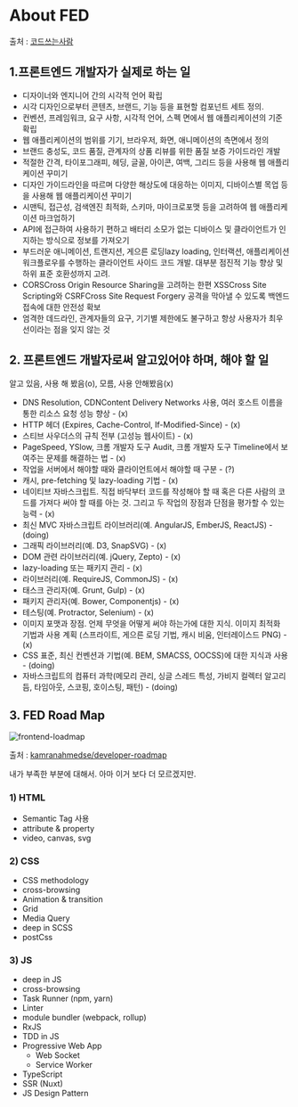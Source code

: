 # About FED

출처 : [코드쓰는사람](https://taegon.kim/archives/4810)

## 1.프론트엔드 개발자가 실제로 하는 일

* 디자이너와 엔지니어 간의 시각적 언어 확립
* 시각 디자인으로부터 콘텐츠, 브랜드, 기능 등을 표현할 컴포넌트 세트 정의.
* 컨벤션, 프레임워크, 요구 사항, 시각적 언어, 스펙 면에서 웹 애플리케이션의 기준 확립
* 웹 애플리케이션의 범위를 기기, 브라우저, 화면, 애니메이션의 측면에서 정의
* 브랜드 충성도, 코드 품질, 관계자의 상품 리뷰를 위한 품질 보증 가이드라인 개발
* 적절한 간격, 타이포그래피, 헤딩, 글꼴, 아이콘, 여백, 그리드 등을 사용해 웹 애플리케이션 꾸미기
* 디자인 가이드라인을 따르며 다양한 해상도에 대응하는 이미지, 디바이스별 목업 등을 사용해 웹 애플리케이션 꾸미기
* 시맨틱, 접근성, 검색엔진 최적화, 스키마, 마이크로포맷 등을 고려하여 웹 애플리케이션 마크업하기
* API에 접근하여 사용하기 편하고 배터리 소모가 없는 디바이스 및 클라이언트가 인지하는 방식으로 정보를 가져오기
* 부드러운 애니메이션, 트랜지션, 게으른 로딩lazy loading, 인터랙션, 애플리케이션 워크플로우를 수행하는 클라이언트 사이드 코드 개발. 대부분 점진적 기능 향상 및 하위 표준 호환성까지 고려.
* CORSCross Origin Resource Sharing을 고려하는 한편 XSSCross Site Scripting와 CSRFCross Site Request Forgery 공격을 막아낼 수 있도록 백엔드 접속에 대한 안전성 확보
* 엄격한 데드라인, 관계자들의 요구, 기기별 제한에도 불구하고 항상 사용자가 최우선이라는 점을 잊지 않는 것

## 2. 프론트엔드 개발자로써 알고있어야 하며, 해야 할 일

알고 있음, 사용 해 봤음(o), 모름, 사용 안해봤음(x)

* DNS Resolution, CDNContent Delivery Networks 사용, 여러 호스트 이름을 통한 리소스 요청 성능 향상 - (x)
* HTTP 헤더 (Expires, Cache-Control, If-Modified-Since) - (x)
* 스티브 사우더스의 규칙 전부 (고성능 웹사이트) - (x)
* PageSpeed, YSlow, 크롬 개발자 도구 Audit, 크롬 개발자 도구 Timeline에서 보여주는 문제를 해결하는 법 - (x)
* 작업을 서버에서 해야할 때와 클라이언트에서 해야할 때 구분 - (?)
* 캐시, pre-fetching 및 lazy-loading 기법 - (x)
* 네이티브 자바스크립트. 직접 바닥부터 코드를 작성해야 할 때 혹은 다른 사람의 코드를 가져다 써야 할 때를 아는 것. 그리고 두 작업의 장점과 단점을 평가할 수 있는 능력 - (x)
* 최신 MVC 자바스크립트 라이브러리(예. AngularJS, EmberJS, ReactJS) - (doing)
* 그래픽 라이브러리(예. D3, SnapSVG) - (x)
* DOM 관련 라이브러리(예. jQuery, Zepto) - (x)
* lazy-loading 또는 패키지 관리 - (x)
* 라이브러리(예. RequireJS, CommonJS) - (x)
* 태스크 관리자(예. Grunt, Gulp) - (x)
* 패키지 관리자(예. Bower, Componentjs) - (x)
* 테스팅(예. Protractor, Selenium) - (x)
* 이미지 포맷과 장점. 언제 무엇을 어떻게 써야 하는가에 대한 지식. 이미지 최적화 기법과 사용 계획 (스프라이트, 게으른 로딩 기법, 캐시 비움, 인터레이스드 PNG) - (x)
* CSS 표준, 최신 컨벤션과 기법(예. BEM, SMACSS, OOCSS)에 대한 지식과 사용 - (doing)
* 자바스크립트의 컴퓨터 과학(메모리 관리, 싱글 스레드 특성, 가비지 컬렉터 알고리듬, 타임아웃, 스코핑, 호이스팅, 패턴) - (doing)

## 3. FED Road Map

![frontend-loadmap](https://github.com/kamranahmedse/developer-roadmap/raw/master/images/frontend.png?fix=531)

출처 : [kamranahmedse/developer-roadmap](https://github.com/kamranahmedse/developer-roadmap)

내가 부족한 부분에 대해서. 아마 이거 보다 더 모르겠지만.

### 1) HTML

* Semantic Tag 사용
* attribute & property
* video, canvas, svg

### 2) CSS

* CSS methodology
* cross-browsing
* Animation & transition
* Grid
* Media Query
* deep in SCSS
* postCss

### 3) JS

* deep in JS
* cross-browsing
* Task Runner (npm, yarn)
* Linter
* module bundler (webpack, rollup)
* RxJS
* TDD in JS
* Progressive Web App
  * Web Socket
  * Service Worker
* TypeScript
* SSR (Nuxt)
* JS Design Pattern

